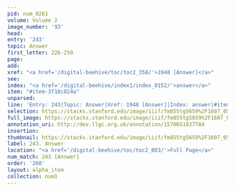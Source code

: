 ```yaml
---
pid: num_0261
volume: Volume 2
image_number: '93'
head: 
entry: '243'
topic: Answer
first_letter: 226-250
page: 
add: 
xref: "<a href='/digital-beehive/toc/toc2_358/'>1948 [Answer]</a>"
see: 
index: "<a href='/digital-beehive/index1/index_0152/'>answer</a>"
item: "#item-3f18c824a"
unparsed: 
line: 'Entry: 243|Topic: Answer|Xref: 1948 [Answer]|Index: answer|#item-3f18c824a'
selection: https://stacks.stanford.edu/image/iiif/fm855tg5659%2F1607_0560/283,3239,3061,895/full/0/default.jpg
full_image: https://stacks.stanford.edu/image/iiif/fm855tg5659%2F1607_0560/full/full/0/default.jpg
annotation_uri: http://dev.llgc.org.uk/annotation/1570651837784
insertion: 
thumbnail: https://stacks.stanford.edu/image/iiif/fm855tg5659%2F1607_0560/283,3239,600,180/250,/0/default.jpg
label: 243. Answer
location: "<a href='/digital-beehive/toc/toc2_083/'>Full Page</a>"
num_match: 243 [Answer]
order: '260'
layout: alpha_item
collection: num1
---
```

